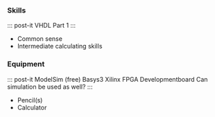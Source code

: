 ### Skills

::: post-it
VHDL Part 1
:::

* Common sense
* Intermediate calculating skills

### Equipment

::: post-it
ModelSim (free)
Basys3 Xilinx FPGA Developmentboard
Can simulation be used as well?
:::

* Pencil(s)
* Calculator

<!-- more -->